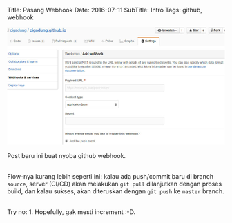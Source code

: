 Title: Pasang Webhook
Date: 2016-07-11
SubTitle: Intro
Tags: github, webhook

![](/images/hook.jpg)

Post baru ini buat nyoba github webhook. 

<br/>Flow-nya kurang lebih seperti ini: kalau ada push/commit baru di branch `source`, server (CI/CD) akan melakukan `git pull` dilanjutkan dengan proses build, dan kalau sukses, akan diteruskan dengan `git push` ke `master` branch.

<br/>Try no: 1. Hopefully, gak mesti increment :-D. 
